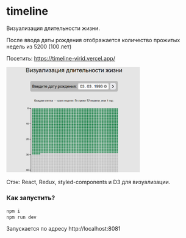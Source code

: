 # timeline
Визуализация длительности жизни.

После ввода даты рождения отображается количество прожитых недель из 5200 (100 лет)

Посетить: https://timeline-virid.vercel.app/

<img src="https://github.com/lira-bazh/timeline/blob/master/screen.png" width="350">

Стэк: React, Redux, styled-components и D3 для визуализации.

### Как запустить?
    npm i
    npm run dev

Запускается по адресу http://localhost:8081


